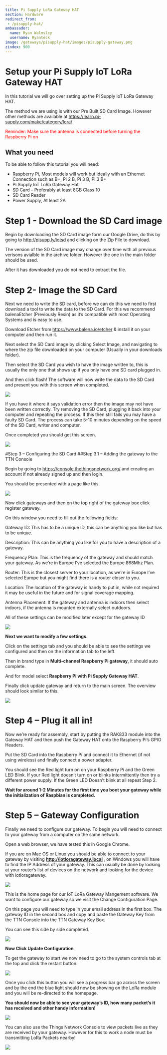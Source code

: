 ```yaml
---
title: Pi Supply LoRa Gateway HAT
section: Hardware
redirect_from:
 - /pisupply-hat/
ambassador:
  name: Ryan Walmsley
  username: Ryanteck
image: /gateways/pisupply-hat/images/pisupply-gateway.png
zindex: 900
---
```


# Setup your Pi Supply IoT LoRa Gateway HAT
In this tutorial we will go over setting up the Pi Supply IoT LoRa Gateway HAT.

The method we are using is with our Pre Built SD Card Image. However other methods are available at https://learn.pi-supply.com/make/category/lora/


<span style="color:red">Reminder: Make sure the antenna is connected before turning the Raspberry Pi on</span>

## What you need
To be able to follow this tutorial you will need:

* Raspberry Pi, Most models will work but ideally with an Ethernet Connection such as B+, Pi 2 B, Pi 3 B, Pi 3 B+
* Pi Supply IoT LoRa Gateway Hat
* SD Card – Preferably at least 8GB Class 10
* SD Card Reader
* Power Supply, At least 2A

# Step 1 - Download the SD Card image

Begin by downloading the SD Card image form our Google Drive, do this by going to http://pisupp.ly/iotsd and clicking on the Zip File to download.

The version of the SD Card image may change over time with all previous verisons avialble in the archive folder. However the one in the main folder should be used.

After it has downloaded you do not need to extract the file.

# Step 2- Image the SD Card

Next we need to write the SD card, before we can do this we need to first download a tool to write the data to the SD Card. For this we recommend balenaEtcher (Previously Resin) as it’s compatible with most Operating Systems and is easy to use.

Download Etcher from https://www.balena.io/etcher & install it on your computer and then run it.

Next select the SD Card image by clicking Select Image, and navigating to where the zip file downloaded on your computer (Usually in your downloads folder).

Then select the SD Card you wish to have the image written to, this is usually the only one that shows up if you only have one SD card plugged in.

And then click flash! The software will now write the data to the SD Card and present you with this screen when completed.

![](images/balena-screenshot.png)

If you have it where it says validation error then the image may not have been written correctly. Try removing the SD Card, plugging it back into your computer and repeating the process. If this then still fails you may have a faulty SD Card. The process can take 5-10 minutes depending on the speed of the SD Card, writer and computer.



Once completed you should get this screen.

![](images/balena-screenshot3.png)


#Step 3 – Configuring the SD Card
##Step 3.1 – Adding the gateway to the TTN Console

Begin by going to https://console.thethingsnetwork.org/ and creating an account if not already signed up and then login.

You should be presented with a page like this.


![](images/ttn-console-1.png)

Now click gateways and then on the top right of the gateway box click register gateway.

On this window you need to fill out the following fields:

Gateway ID: This has to be a unique ID, this can be anything you like but has to be unique.

Description: This can be anything you like for you to have a description of a gateway.

Frequency Plan: This is the frequency of the gateway and should match your gateway. As we’re in Europe I’ve selected the Europe 868Mhz Plan.

Router: This is the closest server to your location, as we’re in Europe I’ve selected Europe but you might find there is a router closer to you.

Location: The location of the gateway is handy to put in, while not required it may be useful in the future and for signal coverage mapping.

Antenna Placement: If the gateway and antenna is indoors then select indoors, if the antenna is mounted externally select outdoors.

All of these settings can be modified later except for the gateway ID


![](images/ttn-console-2.png)

**Next we want to modify a few settings.**

Click on the settings tab and you should be able to see the settings we configured and then on the information tab to the left.

Then in brand type in **Multi-channel Raspberry Pi gateway**, it should auto complete.

And for model select **Raspberry Pi with Pi Supply Gateway HAT**.

Finally click update gateway and return to the main screen. The overview should look similar to this.

![](images/ttn-console-3.png)




# Step 4 – Plug it all in!
Now we’re ready for assembly, start by putting the RAK833 module into the Gateway HAT and then push the Gateway HAT onto the Raspberry Pi’s GPIO Headers.

Put the SD Card into the Raspberry Pi and connect it to Ethernet (if not using wireless) and finally connect a power adapter.

You should see the Red light turn on on your Raspberry Pi and the Green LED Blink.
If your Red light doesn’t turn on or blinks intermittently then try a different power supply. If the Green LED Doesn’t blink at all repeat Step 2.

**Wait for around 1-2 Minutes for the first time you boot your gateway while the initialization of Raspbian is completed.**



# Step 5 – Gateway Configuration
Finally we need to configure our gateway. To begin you will need to connect to your gateway from a computer on the same network.

Open a web browser, we have tested this in Google Chrome.

If you are on Mac OS or Linux you should be able to connect to your gateway by visiting  **http://iotloragateway.local** , on Windows you will have to find the IP Address of your gateway. This can usually be done by looking at your router’s list of devices on the network and looking for the device with iotloragateway.  

![](images/sdimage-1.png)


This is the home page for our IoT LoRa Gateway Mangement software. We want to configure our gateway so we visit the Change Configuration Page.

On this page you will need to type in your email address in the first box. The gateway ID in the second box and copy and paste the Gateway Key from the TTN Console into the TTN Gateway Key Box.

You can see this side by side completed.

![](images/sdimage-2.png)

**Now Click Update Configuration**

To get the gateway to start we now need to go to the system controls tab at the top and click the restart button.

![](images/sdimage-3.png)

Once you click this button you will see a progress bar go across the screen and by the end the blue light should now be showing on the LoRa module and you will be re-directed to the homepage.

**You should now be able to see your gateway’s ID, how many packet’s it has received and other handy information!**

![](images/sdimage-4.png)


You can also use the Things Network Console to view packets live as they are received by your gateway. However for this to work a node must be transmitting LoRa Packets nearby!

**![](images/ttn-console-4.png)**
